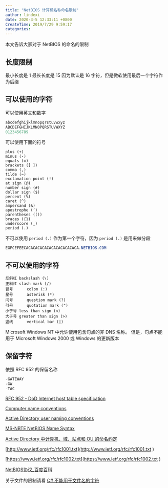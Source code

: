 ```yaml
---
title: "NetBIOS 计算机名称命名限制"
author: lindexi
date: 2020-3-5 12:33:11 +0800
CreateTime: 2019/7/29 9:59:17
categories: 
---
```


本文告诉大家对于 NetBIOS 的命名的限制

<!--more-->


<!-- CreateTime:2019/7/29 9:59:17 -->


## 长度限制

最小长度是 1 最长长度是 15 因为默认是 16 字符，但是微软使用最后一个字符作为后缀

## 可以使用的字符

可以使用英文和数字 

```csharp
abcdefghijklmnopqrstuvwxyz
ABCDEFGHIJKLMNOPQRSTUVWXYZ
0123456789
```

可以使用下面的符号

```
plus (+)
minus (-)
equals (=)
brackets ([ ])
comma (,)
tilde (~)
exclamation point (!)
at sign (@)
number sign (#)
dollar sign ($)
percent (%)
caret (^)
ampersand (&)
apostrophe (‘)
parentheses (())
braces ({})
underscore (_)
period (.)
```

不可以使用 `period (.)` 作为第一个字符，因为 `period (.)` 是用来做分段

```csharp
EGFCEFEECACACACACACACACACACACACA.NETBIOS.COM
```

## 不可以使用的字符

```
反斜杠	backslash (\)
正斜杠	slash mark (/)
冒号		colon (:)
星号		asterisk (*)
问号		question mark (?)
引号		quotation mark (")
小于号	less than sign (<) 
大于号	greater than sign (>)
竖线		vertical bar (|)
```

Microsoft Windows NT 中允许使用包含句点的非 DNS 名称。 但是，句点不能用于 Microsoft Windows 2000 或 Windows 的更新版本

## 保留字符

依照 RFC 952 的保留名称

```csharp
-GATEWAY
-GW
-TAC
```

[RFC 952 - DoD Internet host table specification](https://tools.ietf.org/html/rfc952 )

[Computer name conventions](http://ivan.dretvic.com/2012/10/computer-name-conventions/ )

[Active Directory user naming conventions](https://activedirectorypro.com/active-directory-user-naming-convention/ )

[MS-NBTE NetBIOS Name Syntax](https://msdn.microsoft.com/en-us/library/dd891456.aspx )

[Active Directory 中计算机、域、站点和 OU 的命名约定](https://support.microsoft.com/zh-cn/help/909264/naming-conventions-in-active-directory-for-computers-domains-sites-and )

[http://www.ietf.org/rfc/rfc1001.txt](http://www.ietf.org/rfc/rfc1001.txt )

[https://www.ietf.org/rfc/rfc1002.txt](https://www.ietf.org/rfc/rfc1002.txt )

[NetBIOS协议_百度百科](https://baike.baidu.com/item/NetBIOS%E5%8D%8F%E8%AE%AE )

关于文件的限制请看 [C# 不能用于文件名的字符](https://lindexi.gitee.io/post/C-%E4%B8%8D%E8%83%BD%E7%94%A8%E4%BA%8E%E6%96%87%E4%BB%B6%E5%90%8D%E7%9A%84%E5%AD%97%E7%AC%A6.html )

